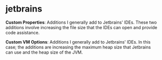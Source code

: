 # jetbrains

**Custom Properties**: Additions I generally add to Jetbrains' IDEs. These two additions involve increasing the file
size that the IDEs can open and provide code assistance.

**Custom VM Options**: Additions I generally add to Jetbrains' IDEs. In this case; the additions are increasing the 
maximum heap size that Jetbrains can use and the heap size of the JVM.